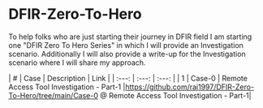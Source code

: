 # DFIR-Zero-To-Hero
To help folks who are just starting their journey in DFIR field I am starting one "DFIR Zero To Hero Series" in which I will provide an Investigation scenario. Additionally I will also provide a write-up for the Investigation scenario where I will share my approach. 

| # | Case    | Description    |  Link    |
| :---:   | :---: | :---: |
| 1 | Case-0  | Remote Access Tool Investigation - Part-1 |https://github.com/raj1997/DFIR-Zero-To-Hero/tree/main/Case-0 @ Remote Access Tool Investigation - Part-1|
